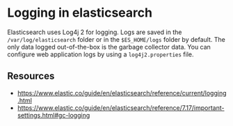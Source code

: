 # Logging in elasticsearch

Elasticsearch uses Log4j 2 for logging. Logs are saved in the `/var/log/elasticsearch` folder or in the `$ES_HOME/logs` folder by default. The only data logged out-of-the-box is the garbage collector data. You can configure web application logs by using a `log4j2.properties` file.

## Resources
- https://www.elastic.co/guide/en/elasticsearch/reference/current/logging.html
- https://www.elastic.co/guide/en/elasticsearch/reference/7.17/important-settings.html#gc-logging